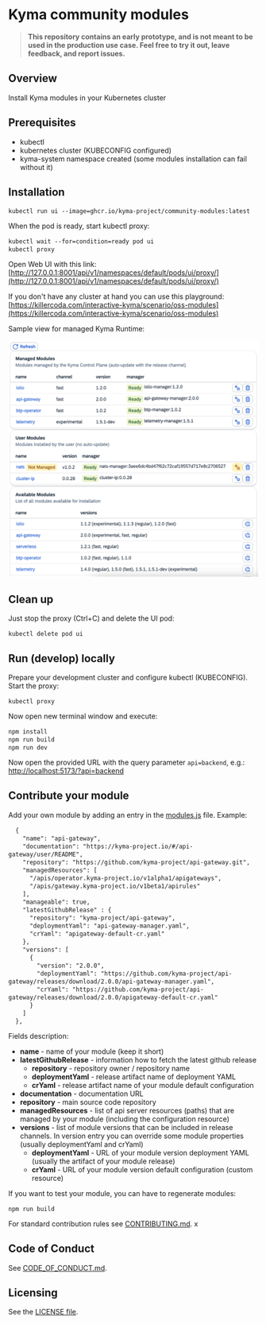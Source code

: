 # Kyma community modules


> **This repository contains an early prototype, and is not meant to be used in the production use case. Feel free to try it out, leave feedback, and report issues.**


## Overview

Install Kyma modules in your Kubernetes cluster

## Prerequisites

- kubectl
- kubernetes cluster (KUBECONFIG configured)
- kyma-system namespace created (some modules installation can fail without it)

## Installation


```
kubectl run ui --image=ghcr.io/kyma-project/community-modules:latest
```

When the pod is ready, start kubectl proxy:
```
kubectl wait --for=condition=ready pod ui
kubectl proxy
```

Open Web UI with this link: [http://127.0.0.1:8001/api/v1/namespaces/default/pods/ui/proxy/](http://127.0.0.1:8001/api/v1/namespaces/default/pods/ui/proxy/)


If you don't have any cluster at hand you can use this playground:
[https://killercoda.com/interactive-kyma/scenario/oss-modules](https://killercoda.com/interactive-kyma/scenario/oss-modules)

Sample view for managed Kyma Runtime:

![](modules-ui.png)

## Clean up

Just stop the proxy (Ctrl+C) and delete the UI pod:
```
kubectl delete pod ui
```

## Run (develop) locally

Prepare your development cluster and configure kubectl (KUBECONFIG). Start the proxy:
```
kubectl proxy
```
Now open new terminal window and execute:
```
npm install
npm run build
npm run dev
```
Now open the provided URL with the query parameter `api=backend`, e.g.: [http://localhost:5173/?api=backend](http://localhost:5173/?api=backend)



## Contribute your module

Add your own module by adding an entry in the [modules.js](./modules.js) file. Example:
```
  {
    "name": "api-gateway",
    "documentation": "https://kyma-project.io/#/api-gateway/user/README",
    "repository": "https://github.com/kyma-project/api-gateway.git",
    "managedResources": [
      "/apis/operator.kyma-project.io/v1alpha1/apigateways",
      "/apis/gateway.kyma-project.io/v1beta1/apirules"
    ],
    "manageable": true,
    "latestGithubRelease" : {
      "repository": "kyma-project/api-gateway",
      "deploymentYaml": "api-gateway-manager.yaml",
      "crYaml": "apigateway-default-cr.yaml"
    },
    "versions": [
      {
        "version": "2.0.0",
        "deploymentYaml": "https://github.com/kyma-project/api-gateway/releases/download/2.0.0/api-gateway-manager.yaml",
        "crYaml": "https://github.com/kyma-project/api-gateway/releases/download/2.0.0/apigateway-default-cr.yaml"
      }
    ]
  },
```
Fields description:
- **name** - name of your module (keep it short)
- **latestGithubRelease** - information how to fetch the latest github release
  - **repository** - repository owner / repository name
  - **deploymentYaml** - release artifact name of deployment YAML
  - **crYaml** - release artifact name of your module default configuration
- **documentation** - documentation URL
- **repository** - main source code repository
- **managedResources** - list of api server resources (paths) that are managed by your module (including the configuration resource)
- **versions** - list of module versions that can be included in release channels. In version entry you can override some module properties (usually deploymentYaml and crYaml)
  - **deploymentYaml** - URL of your module version deployment YAML (usually the artifact of your module release)
  - **crYaml** - URL of your module version default configuration (custom resource)

If you want to test your module, you can have to regenerate modules:
```
npm run build
```


For standard contribution rules see [CONTRIBUTING.md](CONTRIBUTING.md).
x
## Code of Conduct
<!--- mandatory section - do not change this! --->

See [CODE_OF_CONDUCT.md](CODE_OF_CONDUCT.md).

## Licensing
<!--- mandatory section - do not change this! --->

See the [LICENSE file](./LICENSE).
